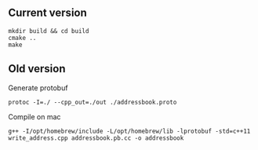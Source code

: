 ## Current version

```
mkdir build && cd build
cmake ..
make
```

## Old version

Generate protobuf

```
protoc -I=./ --cpp_out=./out ./addressbook.proto
```

Compile on mac

```
g++ -I/opt/homebrew/include -L/opt/homebrew/lib -lprotobuf -std=c++11 write_address.cpp addressbook.pb.cc -o addressbook
```


